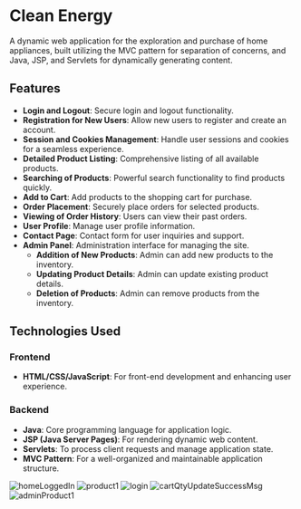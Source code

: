 # Clean Energy

A dynamic web application for the exploration and purchase of home appliances, built utilizing the MVC pattern for separation of concerns, and Java, JSP, and Servlets for dynamically generating content.

## Features

- **Login and Logout**: Secure login and logout functionality.
- **Registration for New Users**: Allow new users to register and create an account.
- **Session and Cookies Management**: Handle user sessions and cookies for a seamless experience.
- **Detailed Product Listing**: Comprehensive listing of all available products.
- **Searching of Products**: Powerful search functionality to find products quickly.
- **Add to Cart**: Add products to the shopping cart for purchase.
- **Order Placement**: Securely place orders for selected products.
- **Viewing of Order History**: Users can view their past orders.
- **User Profile**: Manage user profile information.
- **Contact Page**: Contact form for user inquiries and support.
- **Admin Panel**: Administration interface for managing the site.
  - **Addition of New Products**: Admin can add new products to the inventory.
  - **Updating Product Details**: Admin can update existing product details.
  - **Deletion of Products**: Admin can remove products from the inventory.

## Technologies Used

### Frontend

- **HTML/CSS/JavaScript**: For front-end development and enhancing user experience.

### Backend

- **Java**: Core programming language for application logic.
- **JSP (Java Server Pages)**: For rendering dynamic web content.
- **Servlets**: To process client requests and manage application state.
- **MVC Pattern**: For a well-organized and maintainable application structure.

![homeLoggedIn](https://github.com/aayusha-shrestha/clean-energy/assets/117591157/a8c61a29-c092-4dfe-ba97-4293752bb5bb)
![product1](https://github.com/aayusha-shrestha/clean-energy/assets/117591157/c058e336-4e46-4a8e-bfb1-24ae2f11ddd8)
![login](https://github.com/aayusha-shrestha/clean-energy/assets/117591157/86522508-1304-463a-bf90-022134ed299a)
![cartQtyUpdateSuccessMsg](https://github.com/aayusha-shrestha/clean-energy/assets/117591157/84e97c4e-b9d7-4307-a1e0-da129f5b5eec)
![adminProduct1](https://github.com/aayusha-shrestha/clean-energy/assets/117591157/14f3886a-1d17-480b-802c-29d67c511410)
